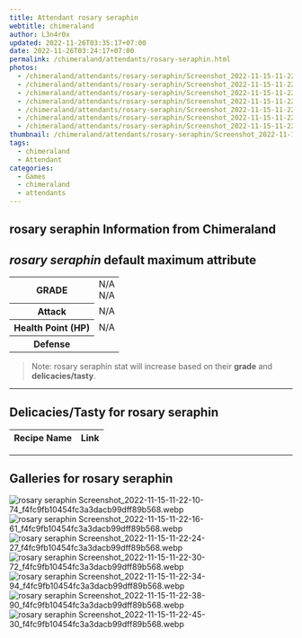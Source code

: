 ```yaml
---
title: Attendant rosary seraphin
webtitle: chimeraland
author: L3n4r0x
updated: 2022-11-26T03:35:17+07:00
date: 2022-11-26T03:24:17+07:00
permalink: /chimeraland/attendants/rosary-seraphin.html
photos:
  - /chimeraland/attendants/rosary-seraphin/Screenshot_2022-11-15-11-22-10-74_f4fc9fb10454fc3a3dacb99dff89b568.webp
  - /chimeraland/attendants/rosary-seraphin/Screenshot_2022-11-15-11-22-16-61_f4fc9fb10454fc3a3dacb99dff89b568.webp
  - /chimeraland/attendants/rosary-seraphin/Screenshot_2022-11-15-11-22-24-27_f4fc9fb10454fc3a3dacb99dff89b568.webp
  - /chimeraland/attendants/rosary-seraphin/Screenshot_2022-11-15-11-22-30-72_f4fc9fb10454fc3a3dacb99dff89b568.webp
  - /chimeraland/attendants/rosary-seraphin/Screenshot_2022-11-15-11-22-34-94_f4fc9fb10454fc3a3dacb99dff89b568.webp
  - /chimeraland/attendants/rosary-seraphin/Screenshot_2022-11-15-11-22-38-90_f4fc9fb10454fc3a3dacb99dff89b568.webp
  - /chimeraland/attendants/rosary-seraphin/Screenshot_2022-11-15-11-22-45-30_f4fc9fb10454fc3a3dacb99dff89b568.webp
thumbnail: /chimeraland/attendants/rosary-seraphin/Screenshot_2022-11-15-11-22-10-74_f4fc9fb10454fc3a3dacb99dff89b568.webp
tags:
  - chimeraland
  - Attendant
categories:
  - Games
  - chimeraland
  - attendants
---
```


<link
  rel="stylesheet"
  href="https://rawcdn.githack.com/dimaslanjaka/Web-Manajemen/870a349/css/bootstrap-5-3-0-alpha3-wrapper.css"
/>
<section id="bootstrap-wrapper">
  <div data-bs-theme="dark">
    <h2>rosary seraphin Information from Chimeraland</h2>
    <h2 id="attribute"><i>rosary seraphin</i> default maximum attribute</h2>
    <div class="row">
      <div class="col mb-2">
        <div class="card">
          <div class="card-body">
            <table>
              <tr>
                <th>GRADE</th>
                <td>N/A <br />N/A</td>
              </tr>
              <tr>
                <th>Attack</th>
                <td>N/A</td>
              </tr>
              <tr>
                <th>Health Point (HP)</th>
                <td>N/A</td>
              </tr>
              <tr>
                <th>Defense</th>
                <td></td>
              </tr>
            </table>
          </div>
        </div>
      </div>
    </div>
    <blockquote>
      Note: rosary seraphin stat will increase based on their <b>grade</b> and
      <b>delicacies/tasty</b>.
    </blockquote>
    <hr />
    <h2 id="delicacies">Delicacies/Tasty for rosary seraphin</h2>
    <div class="card">
      <div class="card-body">
        <div class="table-responsive">
          <table class="table table-striped">
            <thead>
              <tr>
                <th>Recipe Name</th>
                <th>Link</th>
              </tr>
            </thead>
            <tbody></tbody>
          </table>
        </div>
      </div>
    </div>
    <hr />
    <div id="gallery">
      <h2>Galleries for rosary seraphin</h2>
      <div class="row">
        <div class="col-lg-6 col-12">
          <img
            src="https://www.webmanajemen.com/chimeraland/attendants/rosary-seraphin/Screenshot_2022-11-15-11-22-10-74_f4fc9fb10454fc3a3dacb99dff89b568.webp"
            alt="rosary seraphin Screenshot_2022-11-15-11-22-10-74_f4fc9fb10454fc3a3dacb99dff89b568.webp"
          />
        </div>
        <div class="col-lg-6 col-12">
          <img
            src="https://www.webmanajemen.com/chimeraland/attendants/rosary-seraphin/Screenshot_2022-11-15-11-22-16-61_f4fc9fb10454fc3a3dacb99dff89b568.webp"
            alt="rosary seraphin Screenshot_2022-11-15-11-22-16-61_f4fc9fb10454fc3a3dacb99dff89b568.webp"
          />
        </div>
        <div class="col-lg-6 col-12">
          <img
            src="https://www.webmanajemen.com/chimeraland/attendants/rosary-seraphin/Screenshot_2022-11-15-11-22-24-27_f4fc9fb10454fc3a3dacb99dff89b568.webp"
            alt="rosary seraphin Screenshot_2022-11-15-11-22-24-27_f4fc9fb10454fc3a3dacb99dff89b568.webp"
          />
        </div>
        <div class="col-lg-6 col-12">
          <img
            src="https://www.webmanajemen.com/chimeraland/attendants/rosary-seraphin/Screenshot_2022-11-15-11-22-30-72_f4fc9fb10454fc3a3dacb99dff89b568.webp"
            alt="rosary seraphin Screenshot_2022-11-15-11-22-30-72_f4fc9fb10454fc3a3dacb99dff89b568.webp"
          />
        </div>
        <div class="col-lg-6 col-12">
          <img
            src="https://www.webmanajemen.com/chimeraland/attendants/rosary-seraphin/Screenshot_2022-11-15-11-22-34-94_f4fc9fb10454fc3a3dacb99dff89b568.webp"
            alt="rosary seraphin Screenshot_2022-11-15-11-22-34-94_f4fc9fb10454fc3a3dacb99dff89b568.webp"
          />
        </div>
        <div class="col-lg-6 col-12">
          <img
            src="https://www.webmanajemen.com/chimeraland/attendants/rosary-seraphin/Screenshot_2022-11-15-11-22-38-90_f4fc9fb10454fc3a3dacb99dff89b568.webp"
            alt="rosary seraphin Screenshot_2022-11-15-11-22-38-90_f4fc9fb10454fc3a3dacb99dff89b568.webp"
          />
        </div>
        <div class="col-lg-6 col-12">
          <img
            src="https://www.webmanajemen.com/chimeraland/attendants/rosary-seraphin/Screenshot_2022-11-15-11-22-45-30_f4fc9fb10454fc3a3dacb99dff89b568.webp"
            alt="rosary seraphin Screenshot_2022-11-15-11-22-45-30_f4fc9fb10454fc3a3dacb99dff89b568.webp"
          />
        </div>
      </div>
    </div>
  </div>
</section>
